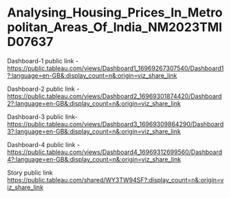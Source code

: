 # Analysing_Housing_Prices_In_Metropolitan_Areas_Of_India_NM2023TMID07637

Dashboard-1 public link - https://public.tableau.com/views/Dashboard1_16969267307540/Dashboard1?:language=en-GB&:display_count=n&:origin=viz_share_link

Dashboard-2 public link - https://public.tableau.com/views/Dashboard2_16969301874420/Dashboard2?:language=en-GB&:display_count=n&:origin=viz_share_link

Dashboard-3 public link- https://public.tableau.com/views/Dashboard3_16969309864290/Dashboard3?:language=en-GB&:display_count=n&:origin=viz_share_link

Dashboard-4 public link - https://public.tableau.com/views/Dashboard4_16969312699560/Dashboard4?:language=en-GB&:display_count=n&:origin=viz_share_link

Story public link https://public.tableau.com/shared/WY3TW94SF?:display_count=n&:origin=viz_share_link
